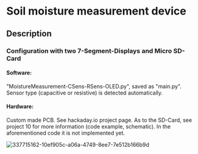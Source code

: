 # Soil moisture measurement device

## Description

### Configuration with two 7-Segment-Displays and Micro SD-Card

#### Software: 

"MoistureMeasurement-CSens-RSens-OLED.py", saved as "main.py". Sensor type (capacitive or resistive) is detected automatically.

#### Hardware: 

Custom made PCB. See hackaday.io project page. As to the SD-Card, see project 10 for more information (code example, schematic). In the aforementioned code it is not implemented yet.

![337715162-10ef905c-a06a-4749-8ee7-7e512b166b9d](https://github.com/user-attachments/assets/0c962235-a1d7-45bf-a56b-955e97db3380)
